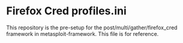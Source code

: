 # Firefox Cred profiles.ini

This repository is the pre-setup for the post/multi/gather/firefox_cred framework in metasploit-framework.
This file is for reference.

